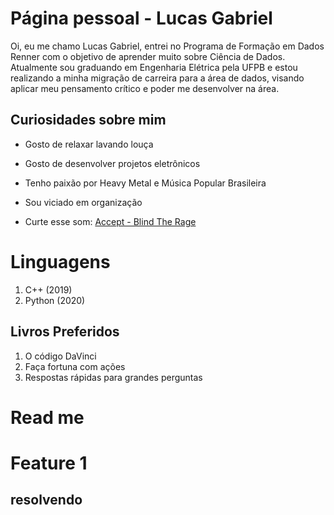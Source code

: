 # Página pessoal - Lucas Gabriel

Oi, eu me chamo Lucas Gabriel, entrei no Programa de Formação em Dados Renner com o objetivo de aprender muito sobre Ciência de Dados.
Atualmente sou graduando em Engenharia Elétrica pela UFPB e estou realizando a minha migração de carreira para a área de dados, visando aplicar meu pensamento crítico e poder me desenvolver na área.

## Curiosidades sobre mim

 - Gosto de relaxar lavando louça
 - Gosto de desenvolver projetos eletrônicos
 - Tenho paixão por Heavy Metal e Música Popular Brasileira
 - Sou viciado em organização

 - Curte esse som: [Accept - Blind The Rage](https://www.youtube.com/watch?v=v6SP0b_HdGQ)

# Linguagens

 1. C++ (2019)
 2. Python (2020)

## Livros Preferidos

 1. O código DaVinci
 2. Faça fortuna com ações
 3. Respostas rápidas para grandes perguntas

# Read me

# Feature 1

## resolvendo
